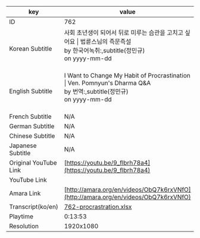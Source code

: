 |  key  |  value  |
|-------|---------|
| ID            | 762 |
| Korean Subtitle | 사회 초년생이 되어서 뒤로 미루는 습관을 고치고 싶어요 \| 법륜스님의 즉문즉설<br>by 한국어녹취:,subtitle(정민규)<br>on yyyy-mm-dd<br><br>|
| English Subtitle | I Want to Change My Habit of Procrastination \| Ven. Pomnyun's Dharma Q&A<br>by 번역:,subtitle(정민규)<br>on yyyy-mm-dd<br><br>|
| French Subtitle | N/A |
| German Subtitle | N/A |
| Chinese Subtitle | N/A |
| Japanese Subtitle | N/A |
| Original YouTube Link  | [https://youtu.be/9_flbrh78a4](https://youtu.be/9_flbrh78a4) |
| YouTube Link  |  |
| Amara Link    | [http://amara.org/en/videos/ObQ7k6rxVNfO](http://amara.org/en/videos/ObQ7k6rxVNfO) |
| Transcript(ko/en) | [762-procrastration.xlsx](https://github.com/jungtosociety/dharma-qna/raw/master/sub/762/762-procrastration.xlsx) |
| Playtime | 0:13:53 |
| Resolution | 1920x1080|
